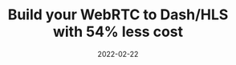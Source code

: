 ---
date: 2022-02-22
title: Build your WebRTC to Dash/HLS with 54% less cost
description: Reaching a larger audience that fits your budget has never been this easy. Affordable solution to start streaming and no more worry about overspending costs.
---